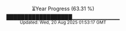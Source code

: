 <p align="center">
⏳Year Progress (63.31 %) <br>
██████████████████▁▁▁▁▁▁▁▁▁▁▁▁ <br>
<sub>Updated: Wed, 20 Aug 2025 01:53:17 GMT</sub>
</p>

